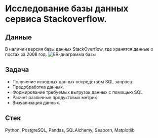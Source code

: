 # Исследование базы данных сервиса Stackoverflow.

## Данные
В наличии версия базы данных StackOverflow, где хранятся данные о постах за 2008 год.
![ER-диаграмма базы](https://github.com/Kedrynez/Yandex_Practicum/blob/main/SQL/stackoverflow.png)

## Задача
- Получение исходных данных посредством SQL запроса.
- Предобработка данных.
- Формирование требуемых выгрузок данных с помощью SQL
- Расчет различные продуктовых метрик
- Визуализация данных.


## Стек
Python, PostgreSQL, Pandas,  SQLAlchemy, Seaborn, Matplotlib  



